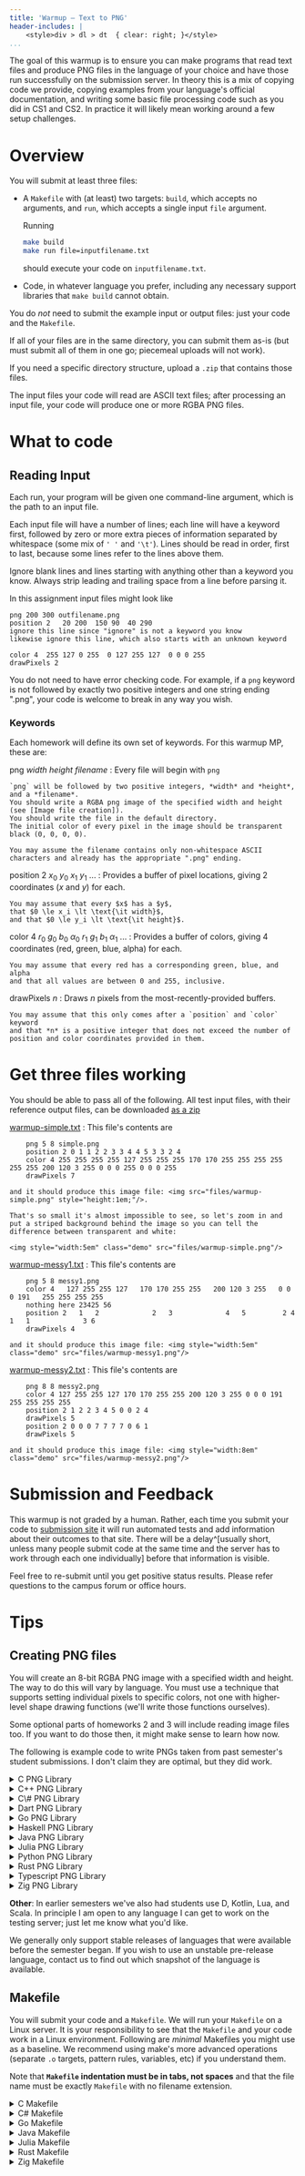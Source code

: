 ```yaml
---
title: 'Warmup — Text to PNG'
header-includes: |
    <style>div > dl > dt  { clear: right; }</style>
...
```


The goal of this warmup is to ensure you can make programs that read text files and produce PNG files
in the language of your choice
and have those run successfully on the submission server.
In theory this is a mix of copying code we provide,
copying examples from your language's official documentation,
and writing some basic file processing code such as you did in CS1 and CS2.
In practice it will likely mean working around a few setup challenges.

# Overview

You will submit at least three files:

-   A `Makefile` with (at least) two targets:
    `build`, which accepts no arguments,
    and `run`, which accepts a single input `file` argument.
    
    Running
    
    ````bash
    make build
    make run file=inputfilename.txt
    ````
    
    should execute your code on `inputfilename.txt`.

-  Code, in whatever language you prefer, including any necessary support libraries that `make build` cannot obtain.

You do *not* need to submit the example input or output files: just your code and the `Makefile`.

If all of your files are in the same directory, you can submit them as-is (but must submit all of them in one go; piecemeal uploads will not work).

If you need a specific directory structure, upload a `.zip` that contains those files.

The input files your code will read are ASCII text files;
after processing an input file, your code will produce one or more RGBA PNG files.

# What to code

## Reading Input

Each run, your program will be given one command-line argument, which is the path to an input file.

Each input file will have a number of lines; each line will have a keyword first, followed by zero or more extra pieces of information separated by whitespace (some mix of `' '` and `'\t'`).
Lines should be read in order, first to last, because some lines refer to the lines above them.

Ignore blank lines and lines starting with anything other than a keyword you know.
Always strip leading and trailing space from a line before parsing it.

In this assignment input files might look like

    png 200 300 outfilename.png
    position 2   20 200  150 90  40 290
    ignore this line since "ignore" is not a keyword you know 
    likewise ignore this line, which also starts with an unknown keyword
    
    color 4  255 127 0 255  0 127 255 127  0 0 0 255
    drawPixels 2

You do not need to have error checking code.
For example, if a `png` keyword is not followed by exactly two positive integers and one string ending ".png", your code is welcome to break in any way you wish.

### Keywords

Each homework will define its own set of keywords.
For this warmup MP, these are:


png *width* *height* *filename*
:   Every file will begin with `png`
    
    `png` will be followed by two positive integers, *width* and *height*, and a *filename*.
    You should write a RGBA png image of the specified width and height (see [Image file creation]).
    You should write the file in the default directory.
    The initial color of every pixel in the image should be transparent black (0, 0, 0, 0).
    
    You may assume the filename contains only non-whitespace ASCII characters and already has the appropriate ".png" ending.

position 2 $x_0$ $y_0$ $x_1$ $y_1$ ...
:   Provides a buffer of pixel locations, giving 2 coordinates ($x$ and $y$) for each.
    
    You may assume that every $x$ has a $y$,
    that $0 \le x_i \lt \text{\it width}$,
    and that $0 \le y_i \lt \text{\it height}$.

color 4 $r_0$ $g_0$ $b_0$ $\alpha_0$ $r_1$ $g_1$ $b_1$ $\alpha_1$ ...
:   Provides a buffer of colors, giving 4 coordinates (red, green, blue, alpha) for each.
    
    You may assume that every red has a corresponding green, blue, and alpha
    and that all values are between 0 and 255, inclusive.

drawPixels *n*
:   Draws *n* pixels from the most-recently-provided buffers.

    You may assume that this only comes after a `position` and `color` keyword
    and that *n* is a positive integer that does not exceed the number of position and color coordinates provided in them.

# Get three files working

You should be able to pass all of the following.
All test input files, with their reference output files, can be downloaded [as a zip](files/anylang-files.zip)


[warmup-simple.txt](files/warmup-simple.txt)
:   This file's contents are

        png 5 8 simple.png
        position 2 0 1 1 2 2 3 3 4 4 5 3 3 2 4
        color 4 255 255 255 255 127 255 255 255 170 170 255 255 255 255 255 255 200 120 3 255 0 0 0 255 0 0 0 255
        drawPixels 7

    and it should produce this image file: <img src="files/warmup-simple.png" style="height:1em;"/>.

    That's so small it's almost impossible to see, so let's zoom in and put a striped background behind the image so you can tell the difference between transparent and white:

    <img style="width:5em" class="demo" src="files/warmup-simple.png"/>

[warmup-messy1.txt](files/warmup-messy1.txt)
:   This file's contents are

        png 5 8 messy1.png
        color 4   127 255 255 127   170 170 255 255   200 120 3 255   0 0 0 191   255 255 255 255
        nothing here 23425 56
        position 2   1   2             2   3             4   5         2 4           1   1             3 6
        drawPixels 4

    and it should produce this image file: <img style="width:5em" class="demo" src="files/warmup-messy1.png"/>

[warmup-messy2.txt](files/warmup-messy2.txt)
:   This file's contents are

        png 8 8 messy2.png
        color 4 127 255 255 127 170 170 255 255 200 120 3 255 0 0 0 191 255 255 255 255
        position 2 1 2 2 3 4 5 0 0 2 4
        drawPixels 5
        position 2 0 0 0 7 7 7 7 0 6 1
        drawPixels 5

    and it should produce this image file: <img style="width:8em" class="demo" src="files/warmup-messy2.png"/>

# Submission and Feedback

This warmup is not graded by a human.
Rather, each time you submit your code to [submission site](https://cs418.cs.illinois.edu/submit/)
it will run automated tests and add information about their outcomes to that site.
There will be a delay^[usually short, unless many people submit code at the same time and the server has to work through each one individually] before that information is visible.

Feel free to re-submit until you get positive status results.
Please refer questions to the campus forum or office hours.




# Tips

## Creating PNG files

You will create an 8-bit RGBA PNG image with a specified width and height.
The way to do this will vary by language.
You must use a technique that supports setting individual pixels to specific colors, not one with higher-level shape drawing functions (we'll write those functions ourselves).

Some optional parts of homeworks 2 and 3 will include reading image files too.
If you want to do those then, it might make sense to learn how now.

The following is example code to write PNGs taken from past semester's student submissions.
I don't claim they are optimal, but they did work.


<details><summary>C PNG Library</summary>

There are many image libraries for C, but students have had issues with most of the most popular ones.
We recommend using a light-weight wrapper around `libpng`:
`libpng` is by far the best-tested and most robust library but somewhat esoteric to use,
so we've created a 100-line wrapper [`uselibpng.c`](../files/uselibpng.c) and its header and documentation file [`uselibpng.h`](../files/uselibpng.h) to give easy access to the most common use-cases.

```c
#include "uselibpng.h"

int main() {
  /* ... */
  image_t *img = new_image(width, height);
  /* ... */
  pixel_xy(img, x, y).red = /*...*/;
  pixel_xy(img, x, y).green = /*...*/;
  pixel_xy(img, x, y).blue = /*...*/;
  pixel_xy(img, x, y).alpha = /*...*/;
  /* ... */
  save_image(img, filename);
  free_image(img);
}
```

If you use `uselibpng.c`, you'll need to upload both it and its header with your code
and also compile with the `-lpng` library linker flag.

You may also use a different library (miniz and LodePNG have been used by past students) but if you do, expect to spend some programming time figuring out why the library doesn't always work in an intuitive way.

</details>


<details><summary>C++ PNG Library</summary>

There are many image libraries for C++, but students have had issues with most of the most popular ones.
We recommend using a light-weight wrapper around `libpng`:
`libpng` is by far the best-tested and most-rubust library but somewhat esoteric to use,
so we've created a 100-line wrapper [`uselibpng.c`](../files/uselibpng.c) and its header, documentation, and C++ wrapper file [`uselibpng.h`](../files/uselibpng.h) to give easy access to the most common use-cases.

```cpp
#include "uselibpng.h"

int main() {
  /* ... */
  Image img = Image(width, height);
  /* ... */
  img[y][x].red = /*...*/;
  img[y][x].green = /*...*/;
  img[y][x].blue = /*...*/;
  img[y][x].alpha = /*...*/;
  /* ... */
  img.save(filename);
}
```

If you use `uselibpng.c`, you'll need to upload both it and its header with your code
and also compile with the `-lpng` library linker flag.

You may also use a different library (miniz, LodePNG, and CImg have been used by past students) but if you do, expect to spend some programming time figuring out why the library doesn't always work in an intuitive way.

</details>

<details><summary>C\# PNG Library</summary>

:::note
The testing server is running mono on Linux, not Microsoft's C# implementation. If you chose to use C#, you are responsible for ensuring it runs on Linux with mono.
:::

The relevant class is `System.Drawing.Bitmap`{.cs}.

```cs
using System.Drawing;
class ClassName {
    static void Main(string[] args) {
        // ...
        Bitmap img = new Bitmap(width, height, PixelFormat.Format32bppArgb);
        // ...
        img.SetPixel(x,y, Color.FromARGB(red,green,blue,alpha));
        // ...
        img.save(filename);
    }
}
```
</details>

<details><summary>Dart PNG Library</summary>

The relevant package is `image/image.dart`{.dart}.

```dart
import 'package:image/image.dart';
import 'dart:io';

void main(List<String> args) {
    // ...
    image = Image(width, height);
    // ...
    image.setPixelRgba(x, y, red, green, blue);
    // ...
    File(filename).writeBytesAsSync(encodePng(image));
}
```
</details>

<details><summary>Go PNG Library</summary>

The relevant package is `image`{.go}.

```go
import (
 "image/png"
 "image/color"
 "io"
)
func main() {
    // ...
    img := image.NewNRGBA(image.Rect(0, 0, width, height))
    // ...
    img.Set(x, y, color.NRGBA{red, green, blue, alpha})
    // ...
    w, err := os.Create(img.filename)
    png.Encode(w, img)
}
```
</details>

<details><summary>Haskell PNG Library</summary>

Students have reported success using [Phll](https://github.com/hywn/phll)

```haskell
import qualified Data.ByteString.Lazy as B
import Phll

pixels = flip map [0..width] $
         \x -> flip map [0..height] $
               \y -> (red, green, blue, alpha)

main = B.writeFile filename $ B.pack $ Phll.png_rgba pixels
```
</details>


<details><summary>Java PNG Library</summary>

The relevant libraries are `Color` from `java.awt`,
`BufferedImage`{.java} and `WritableRaster`{.java} from `java.awt.image`
and `ImageIO`{.java} from `javax.imageio`{.java} package.
Do not use `java.awt.Graphics`{.java}.

```java
import java.awt.Color;
import java.awt.image.BufferedImage;
import java.awt.image.WriteableRaster;
import javax.imageio.ImageIO;

class ClassName {
    public static void main(String[] args) {
        // ...
        BufferedImage image = new BufferedImage(width, height, BufferedImage.TYPE_4BYTE_ABGR);
        WritableRaster raster = b.getRaster();
        // ...
        raster.SetPixel(x,y, new Color(red,green,blue,alpha));
        // ...
        ImageIO.write(image, "png", new File(filename));
    }
}
```
</details>


<details><summary>Julia PNG Library</summary>

The relevant library is `Images`, which notably uses colors in a 0--1 color space, not 0--255.

```julia
using Images
# ...
raster = Array{ColorTypes.RGBA, 2}(undef, height, width)
fill!(raster, ColorTypes.RGBA(0,0,0,0))
# ...
raster[y,x] = ColorTypes.RGBA(red/255, green/255, blue/255, alpha/255)
# ...
save(filename, raster)
```
</details>


<details><summary>Python PNG Library</summary>

The relevant library is [pillow](http://python-pillow.org/).
To install, do `pip install pillow`{.bash} or `pip3 install pillow`{.bash} from the command line on your machine (not in your Makefile because we've pre-installed pillow, but not pip, on the testing server).
Do not use the `ImageDraw`{.python} module.

```python
from PIL import Image
# ...
image = Image.new("RGBA", (width, height), (0,0,0,0))
# ...
image.im.putpixel((x,y), (red, green, blue, alpha))
# ...
image.save(filename)
```
</details>    

<details><summary>Rust PNG Library</summary>

The relevant library is `image::RgbaImage` and `image:Rgba`.

```rust
use image::{Rgba,RgbaImage};
use std::io::{BufRead, BufReader};
fn main() {
    // ...
    let mut image = RgbaImage::from_pixel(width, height, Rgba([0, 0, 0, 0]));
    // ...
    image.put_pixel(x, y, Rgba([red, green, blue, alpha]));
    // ...
    image.save(filename).unwrap();
}
```
</details>    


<details><summary>Typescript PNG Library</summary>

The relevant library is `jimp`.

```typescript
import { Jimp } from 'jimp';
const run = async () => {
    const image = new Jimp(width, height);
    // ...
    // make rgba a 32-bit integer of the form 0xRRGGBBAA
    image.setPixelColor(rgba, x, y);
    // ...
    await image.write(filename);
};
run().catch(console.error);
```
</details>    


<details><summary>Zig PNG Library</summary>

Thus far, students who have used zig have used its compatibility with C to use a [C] PNG library.
Zig is still in beta and is not recommended for those who are not interested in figuring out details like how to call a C library from zig themselves.

</details>

**Other**:
In earlier semesters we've also had students use D, Kotlin, Lua, and Scala.
In principle I am open to any language I can get to work on the testing server; just let me know what you'd like.

We generally only support stable releases of languages that were available before the semester began.
If you wish to use an unstable pre-release language, contact us to find out which snapshot of the language is available.

## Makefile

You will submit your code and a `Makefile`.
We will run your `Makefile` on a Linux server.
It is your responsibility to see that the `Makefile` and your code work in a Linux environment.
Following are *minimal* Makefiles you might use as a baseline.
We recommend using make's more advanced operations (separate `.o` targets, pattern rules, variables, etc) if you understand them.

Note that **`Makefile` indentation must be in tabs, not spaces** and that the file name must be exactly `Makefile` with no filename extension.

<details><summary>C Makefile</summary>
```makefile
.PHONEY: build, run

build: program

run: program
	./program $(file)

program: main.c uselibpng.c
	clang -O3 -I. main.c uselibpng.c -lpng -o program
```
</details>

<details><summary>C++ Makefile</summary>
```makefile
.PHONEY: build, run

build: program

run: program
	./program $(file)

program: main.cpp uselibpng.c
	clang++ -O3 -I. main.cpp uselibpng.c -lpng -o program
```

</details>

<details><summary>C# Makefile</summary>
```makefile
.PHONEY: build, run

build: program.exe

run: program.exe
	mono program.exe $(file)

program.exe: program.cs
	mcs -r:System.Drawing -pkg:gtk-sharp-2.0 program.cs
```
</details>

<details><summary>Dart Makefile</summary>
```makefile
.PHONEY: build, run

build:
	pub get

run:
	dart program.dart $(file)
```
</details>

<details><summary>Go Makefile</summary>
```makefile
.PHONEY: build, run

build:
	go build -o bin/main main.go

run:
	./bin/main $(file)
```
</details>


<details><summary>Haskell Makefile</summary>
```makefile
.PHONEY: build, run

build:

run:
	runghc program.hs $(file)
```
</details>


<details><summary>Java Makefile</summary>
```makefile
.PHONEY: build, run

build: Program.class

run: Program.class
	java Program $(file)

Program.class: Program.java
	javac Program.java
```
</details>

<details><summary>Java Makefile with packages</summary>

If your code is in a package (as many IDEs will make it), you'll need a slightly more involved Makefile.

If the `.java` files contain `package some.name;` then they will be in some path `path/prefix/some/name`. Put the `Makefile` in `path/prefix/` as follows:

```makefile
SRC = $(wildcard some/name/*.java)
CLS = $(SRC:.java=.class)

.PHONEY: build, run

build: $(CLS)
    javac $(SRC)

run: $(CLS)
	java some.name.ClassWithMain $(file)
```

the `SRC` uses [the `wildcard` function](https://www.gnu.org/software/make/manual/html_node/Wildcard-Function.html) to find all Java files in that one package; if you use several packages, you will need to add additional wildcards there.

</details>


<details><summary>Julia Makefile</summary>
```makefile
.PHONEY: build, run

build:
	julia -e 'import Pkg; Pkg.add("Images")'

run:
	julia program.jl $(file)
```
</details>


<details><summary>Python Makefile</summary>
```makefile
.PHONEY: build, run

build:

run:
	python program.py $(file)
```
</details>

<details><summary>Rust Makefile</summary>
```makefile
.PHONEY: build, run

build:
	cargo build

run:
	cargo run $(file)
```

Note: some students have seen cargo insert network access into the `cargo run` command,
but network access is not permitted during `make run` on the testing server.
`cargo build` will have created an executable in a path like `./target/debug/somename`
which can replace `cargo run` in the last line;
see <https://campuswire.com/c/GC178AE4D/feed/29> for how to use that.
</details>

<details><summary>Typescript Makefile</summary>
```makefile
.PHONEY: build, run

build:
	npm install && npm run build

run:
	npm start $(file)
```
</details>

<details><summary>Zig Makefile</summary>
```makefile
.PHONEY: build, run

build:
	zig build -Doptimize=ReleaseFast

run:
	zig-out/bin/program_name_from_buildzig $(file)
```
</details>


<script>document.querySelectorAll('pre.makefile').forEach(x => x.innerHTML = x.innerHTML.replace(/    /g,'\t'))</script>

## Image Comparison

Think your output looks like the reference output?
Maybe so, but "like" is a fuzzy idea and sometimes we'll hold you to a higher standard of similarity than your eye is trained to see.

Enter [ImageMagick](https://imagemagick.org/script/download.php).
ImageMagick is a collection of versatile command-line tools for manipulating images, including many forms of image comparison.

During grading, we use ImageMagick to create comparison images containing 

- your image, `student.png`
- the image we expect, `ref.png`
- an image that highlights any differences between them in red, `ae.png`
- an image that shows all color differences, `rawdiff.png`
- an image that magnifies color differences, `diff.png`

We create those images and stick them together into one large image to look at during grading using the following commands:

```bash
compare -fuzz 2% student.png ref.png ae.png
composite student.png ref.png -alpha off -compose difference rawdiff.png
convert rawdiff.png -level 0%,8% diff.png
convert +append ref.png student.png ae.png rawdiff.png diff.png look_at_this.png
```

Note that some tasks are permissive of some differences while others will be more strict.
For example, consider this image:

<figure>
<div style="display:grid; grid-template-columns: repeat(5, 1fr); width:100%">
<img style="grid-column-end: span 5; width:100%" class="demo" src="files/comparison.png"/>
<center>Reference</center><center>Student</center><center>Differing pixels</center><center>Subtraction</center><center>Brighter subtraction</center>
</div>
<figcaption>An example output image from ImageMagick</figcaption>
</figure>

The student image is similar to its reference image, but the outline is not the same (a few missing pixels along the left edge, touching in the middle) and there's visible horizontal banding in the color error.
If this input was meant to test shading and overlap, those would result in lost points.
If it were meant to measure positioning and perspective, they'd not be a concern.
